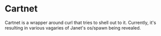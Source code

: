 # Cartnet

Cartnet is a wrapper around curl that tries to shell out to it. Currently, it's resulting in various vagaries of Janet's os/spawn being revealed.
